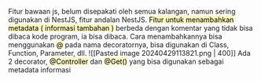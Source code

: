 Fitur bawaan js, belum disepakati oleh semua kalangan, namun sering digunakan di NestJS, fitur andalan NestJS. <mark style="background: #FFF3A3A6;">Fitur untuk menambahkan metadata ( informasi tambahan )</mark> berbeda dengan komentar yang tidak bisa dibaca kode program, ia bisa dibaca. Cara menambahkannya bisa menggunakan <mark style="background: #FFF3A3A6;">@</mark> pada nama decoratornya, bisa digunakan di Class, Function, Parameter, dll.
![[Pasted image 20240429113821.png | 400]]
Ada 2 decorator, <mark style="background: #FFF3A3A6;">@Controller</mark> dan <mark style="background: #FFF3A3A6;">@Get()</mark> yang bisa digunakan sebagai metadata informasi